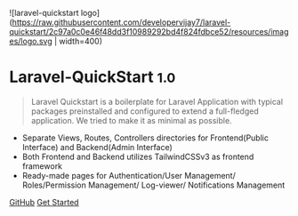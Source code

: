 <!-- _coverpage.md -->

![laravel-quickstart logo](https://raw.githubusercontent.com/developervijay7/laravel-quickstart/2c97a0c0e46f48dd3f10989292bd4f824fdbce52/resources/images/logo.svg | width=400)

# Laravel-QuickStart <small>1.0</small>

> Laravel Quickstart is a boilerplate for Laravel Application with typical packages preinstalled and configured to extend a full-fledged application. We tried to make it as minimal as possible.

- Separate Views, Routes, Controllers directories for Frontend(Public Interface) and Backend(Admin Interface)
- Both Frontend and Backend utilizes TailwindCSSv3 as frontend framework
- Ready-made pages for Authentication/User Management/ Roles/Permission Management/ Log-viewer/ Notifications Management


[GitHub](https://github.com/developervijay7/laravel-quickstart)
[Get Started](#readme)
